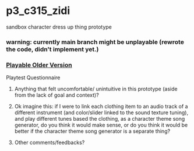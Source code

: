 # p3_c315_zidi
sandbox character dress up thing prototype

### warning: currently main branch might be unplayable (rewrote the code, didn't implement yet.)
### [Playable Older Version](https://github.com/ZiDiZhu/p3_c315_zidi/tree/old_version)

Playtest Questionnaire
1. Anything that felt uncomfortable/ unintuitive in this prototype (aside from the lack of goal and context)?

2. Ok imagine this: if I were to link each clothing item to an audio track of a different instrument (and color/slider linked to the sound texture tuning), and play different tunes based the clothing, as a character theme song generator, do you think it would make sense, or do you think it would be better if the character theme song generator is a separate thing?

3. Other comments/feedbacks?
